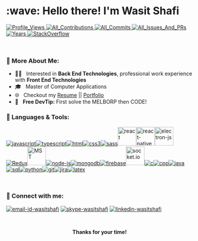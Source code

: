 <h1>:wave: Hello there! I'm Wasit Shafi</h1>

<!-- <h3>🔭 I’m currently working as a Software Engineer<h3> -->
  
<p>
<!-- Profile Views -->
  <a href="https://github.com/wasitshafi/wasitshafi">
    <img src="https://komarev.com/ghpvc/?username=wasitshafi&label=ProfileViews" alt="Profile_Views"/>
  </a>
<!-- GitHub Contributions Badge -->
  <a href="https://github.com/wasitshafi?tab=repositories">
    <img src="https://badges.strrl.dev/contributions/all/wasitshafi" alt="All_Contributions"/>
  </a>
<!-- GitHub Commits Badge -->
  <a href="https://github.com/wasitshafi?tab=repositories">
    <img src="https://badges.strrl.dev/commits/all/wasitshafi" alt="All_Commits"/>
  </a>
<!-- GitHub Issues and PRs Badge -->
  <a href="https://github.com/wasitshafi?tab=repositories">
    <img src="https://badges.strrl.dev/issues-and-prs/all/wasitshafi" alt="All_Issues_And_PRs"/>
  </a>
<!-- GitHub Membership Years Badge -->
  <a href="https://github.com/wasitshafi/wasitshafi">
    <img src="https://badges.strrl.dev/years/wasitshafi" alt="Years" />
  </a>
<!-- Stackoverflow badge -->
  <a href="https://stackoverflow.com/users/10249156/wasitshafi">
    <img src="https://stackoverflow-badge.vercel.app/?userID=10249156" style="border-bottom:1px solid gray" alt="StackOverflow"/>
  </a>
</p>
<br>

### 📖 More About Me:

<!-- - 👨‍💻 &nbsp; I’m working on **Front End Technologies** -->
<!-- - 🧐 &nbsp; More interested in **Back End Technologies!** -->
- 👨‍💻 &nbsp; Interested in **Back End Technologies**, professional work experience with **Front End Technologies**
- 🎓 &nbsp; Master of Computer Applications
- 🌐 &nbsp; Checkout my [Resume](https://drive.google.com/file/d/1eOz6O41hRVIyxqi8sGNHxgQbtlunMi_N/view
) || [Portfolio](https://wasitshafi.github.io/)
- 💯 &nbsp; **Free DevTip:** First solve the MELBORP then CODE!
  <br>

<!-- ### <img src="https://img.icons8.com/office/20/000000/bar-chart.png"/> Github Stats -->

### 🧰 Languages & Tools:

<!-- https://icons8.com/icons -->
<p>
<a href="https://en.wikipedia.org/wiki/JavaScript" title="JavaScript" ><img src="https://img.icons8.com/color/50/000000/javascript.png" alt="javascript"/></a><a href="https://www.typescriptlang.org"  title="TypeScript" ><img src="https://img.icons8.com/color/50/000000/typescript.png" alt="typescript"/></a><a href="https://en.wikipedia.org/wiki/HTML"  title="HTML" ><img src="https://img.icons8.com/color/50/000000/html-5.png"alt="html" /></a><a href="https://en.wikipedia.org/wiki/CSS" title="CSS" ><img src="https://img.icons8.com/color/50/000000/css3.png" alt="css3" /></a><a href="https://sass-lang.com" title="SASS" ><img src="https://img.icons8.com/color/50/000000/sass.png" alt="sass" /></a><a href="https://reactjs.org/" title="React" ><img src="https://reactjs.org/favicon.ico" alt="react" height="50px" width="50px" /></a><a href="https://reactnative.dev/" title="React Native" ><img src="https://reactnative.dev/img/pwa/manifest-icon-512.png" alt="react-native" height="50px" width="50px"/></a><a href="https://www.electronjs.org" title="Electron" ><img src="https://www.electronjs.org/assets/img/logo.svg" alt="electron-js" height="50px" width="50px"/></a><a href="https://redux.js.org" title="Redux" ><img src="https://img.icons8.com/color/50/000000/redux.png" alt="Redux"/></a><a href="https://mobx-state-tree.js.org"  title="Mob-X-State Tree" ><img src="https://mobx-state-tree.js.org/img/favicon.ico" alt="MST" width="50" height="50"/></a><a href="https://nodejs.org/en" title="NodeJS" ><img src="https://img.icons8.com/fluency/50/000000/node-js.png" alt="node-js" /></a><a href="https://www.mongodb.com"  title="MongoDB" ><img src="https://img.icons8.com/color/50/000000/mongodb.png" alt="mongodb" /></a><a href="https://firebase.google.com"  title="Firebase" ><img src="https://img.icons8.com/color/50/000000/google-firebase-console.png" alt="firebase" /></a><a href="https://socket.io/" title="socket.io"><img src="https://socket.io/images/favicon.png" alt="socket.io"  height="50px" width="50px"/></a><a href="https://en.wikipedia.org/wiki/C_(programming_language)" title="C" ><img src="https://img.icons8.com/color/50/000000/c-programming.png" alt="c" /></a><a href="https://en.wikipedia.org/wiki/C%2B%2B" title="C++" ><img src="https://img.icons8.com/color/50/000000/c-plus-plus-logo.png" alt="cpp" /></a><a href="https://docs.oracle.com/javase/8" title="JAVA" ><img src="https://img.icons8.com/color/50/000000/java-coffee-cup-logo.png" alt="java" /></a><a href="https://en.wikipedia.org/wiki/SQL" title="SQL" ><img src="https://img.icons8.com/external-wanicon-lineal-color-wanicon/50/000000/external-sql-server-big-data-wanicon-lineal-color-wanicon.png" alt="sql" /></a><a href="https://www.python.org" title="Python" ><img src="https://img.icons8.com/color/50/000000/python.png" alt="python" /></a><a href="https://git-scm.com" title="GIT" ><img src="https://img.icons8.com/color/50/000000/git.png" alt="git" /></a><a href="https://www.atlassian.com/software/jira" title="Jira"><img src="https://img.icons8.com/color/50/000000/jira.png" alt="jira" /></a><a href="https://www.latex-project.org" title="Latex" ><img src="https://img.icons8.com/color/50/000000/latex.png" alt="latex" /></a>
  
<!-- 
<a href="https://webpack.js.org" title="WebPack"><img src="https://img.icons8.com/color/50/000000/webpack.png"  alt="webpack" /></a>
  <a href="https://bitbucket.org" title="BitBucket"><img src="https://wac-cdn.atlassian.com/assets/img/favicons/bitbucket/favicon-32x32.png" alt="bitbucket" /></a>
  <a href="https://github.com" title="github"><img src="https://img.icons8.com/ios-glyphs/50/000000/github.png" alt="github" /></a>
  <a href="https://www.npmjs.com" title="npm"><img src="https://img.icons8.com/color/50/000000/npm.png" alt="npm" /></a>
  <a href="https://code.visualstudio.com" title="visualstudio code"><img src="https://img.icons8.com/color/50/000000/visual-studio-code-2019.png" alt="vs-code" /></a>
   -->
</p>
<br />

### 🔗 Connect with me:

<a href="mailto:wasitshafi700@gmail.com"><img src="https://img.icons8.com/fluency/50/000000/mail.png" alt="email-id-wasitshafi"/></a>
<a href="https://join.skype.com/invite/VhQza341zfg7"><img src="https://img.icons8.com/color/48/000000/skype.png" alt="skype-wasitshafi"/></a>
<a href="https://www.linkedin.com/in/wasitshafi/"><img src="https://img.icons8.com/fluency/50/000000/linkedin.png" alt="linkedin-wasitshafi"/></a>
<!--
<a href="https://twitter.com/wasitshafi"><img src="https://img.icons8.com/color/50/000000/twitter.png" alt="twitter-wasitshafi"/></a>
<a href="https://discordapp.com/users/WasitShaf/"><img src="https://img.icons8.com/color/48/000000/discord--v2.png" alt="discord-wasitshafi"/></a>
<a href="https://www.instagram.com/wasitshafi/"><img src="https://img.icons8.com/fluency/50/000000/instagram-new.png" alt="instagram-wasitshafi"/></a>
<a href="https://github.com/wasitshafi"><img src="https://img.icons8.com/color/50/000000/facebook-new.png" alt="wasitshafi-facebook"/></a>
 -->
<br />


<p align="center"><b>Thanks for your time!</b></p>
